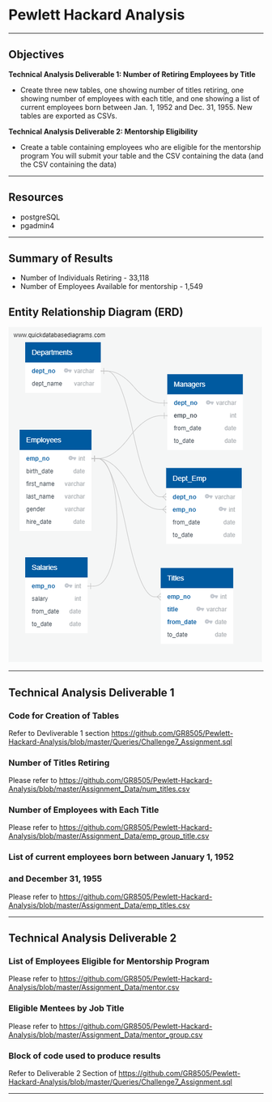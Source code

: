 # Pewlett Hackard Analysis
______________________________________________________________________________________________________________________

## Objectives

**Technical Analysis Deliverable 1: Number of Retiring Employees by Title**
* Create three new tables, one showing number of titles retiring, one showing number of employees with each title, and 
  one showing a list of current employees born between Jan. 1, 1952 and Dec. 31, 1955. New tables are exported as CSVs. 
  
**Technical Analysis Deliverable 2: Mentorship Eligibility**
* Create a table containing employees who are eligible for the mentorship program You will submit your table and the 
  CSV containing the data (and the CSV containing the data)

______________________________________________________________________________________________________________________

## Resources
* postgreSQL
* pgadmin4

______________________________________________________________________________________________________________________

## Summary of Results ##
* Number of Individuals Retiring - 33,118 
* Number of Employees Available for mentorship - 1,549

## Entity Relationship Diagram (ERD) ##
![](https://github.com/GR8505/Pewlett-Hackard-Analysis/blob/master/EmployeeDB.png)

______________________________________________________________________________________________________________________

## Technical Analysis Deliverable 1 ##

### Code for Creation of Tables ###
Refer to Devliverable 1 section https://github.com/GR8505/Pewlett-Hackard-Analysis/blob/master/Queries/Challenge7_Assignment.sql

### Number of Titles Retiring ###
Please refer to https://github.com/GR8505/Pewlett-Hackard-Analysis/blob/master/Assignment_Data/num_titles.csv

### Number of Employees with Each Title ###
Please refer to https://github.com/GR8505/Pewlett-Hackard-Analysis/blob/master/Assignment_Data/emp_group_title.csv

### List of current employees born between January 1, 1952 ###
### and December 31, 1955 ###
Please refer to https://github.com/GR8505/Pewlett-Hackard-Analysis/blob/master/Assignment_Data/emp_titles.csv

___________________________________________________________________________________________________________________________


## Technical Analysis Deliverable 2 ##

### List of Employees Eligible for Mentorship Program ###
Please refer to https://github.com/GR8505/Pewlett-Hackard-Analysis/blob/master/Assignment_Data/mentor.csv

### Eligible Mentees by Job Title ###
Please refer to https://github.com/GR8505/Pewlett-Hackard-Analysis/blob/master/Assignment_Data/mentor_group.csv

### Block of code used to produce results ###
Refer to Deliverable 2 Section of https://github.com/GR8505/Pewlett-Hackard-Analysis/blob/master/Queries/Challenge7_Assignment.sql

______________________________________________________________________________________________________________________________


